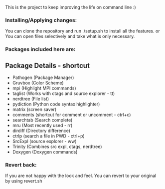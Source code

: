 This is the project to keep improving the life on command line :)

### Installing/Applying changes:

You can clone the repository and run ./setup.sh  to install all the features. 
or
You can open files selectively and take what is only necessary. 
### Packages included here are: 

## Package   Details - shortcut

 - Pathogen  (Package Manager)
 - Gruvbox   (Color Scheme)
 - mpi       (Highlight MPI commands)
 - taglist   (Works with ctags and source explorer - tt)
 - nerdtree  (File list)
 - pydiction (Python code syntax highlighter)
 - matrix    (screen saver)
 - comments  (shortcut for comment or uncomment - ctrl+c)
 - searchtab (Search complete)
 - mru       (Most recently used - rr)
 - dirdiff   (Directory difference)
 - ctrlp     (search a file in PWD - ctrl+p) 
 - SrcExpl   (source explorer - ww)
 - Trinity   (Combines src expl, ctags, nerdtree)
 - Doxygen   (Doxygen commands)

### Revert back:

If you are not happy with the look and feel. You can revert to your original by 
using revert.sh
